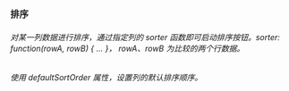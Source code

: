 ### 排序

###### 对某一列数据进行排序，通过指定列的 sorter 函数即可启动排序按钮。sorter: function(rowA, rowB) { ... }， rowA、rowB 为比较的两个行数据。

###### 使用 defaultSortOrder 属性，设置列的默认排序顺序。

<code src='./Sort.tsx'></code>
